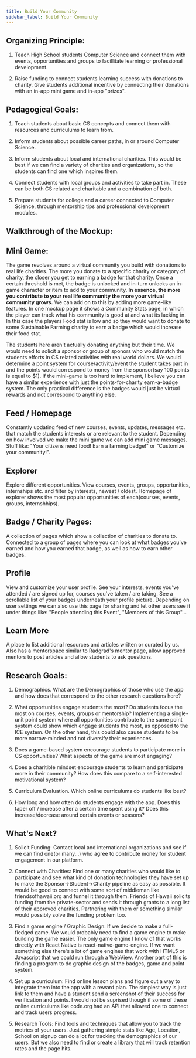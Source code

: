 ```yaml
---
title: Build Your Community
sidebar_label: Build Your Community
---
```



## Organizing Principle:
1. Teach High School students Computer Science and connect them with events, opportunities and groups to facillitate learning or professional development.

2. Raise funding to connect students learning success with donations to charity. Give students additional incentive by connecting their donations with an in-app mini game and in-app "prizes". 


## Pedagogical Goals:
1. Teach students about basic CS concepts and connect them with resources and curriculums to learn from.

2. Inform students about possible career paths, in or around Computer Science.

3. Inform students about local and international charities. This would be best if we can find a variety of charities and organizations, so the students can find one which inspires them.

4. Connect students with local groups and activities to take part in. These can be both CS related and charitable and a combination of both.

5. Prepare students for college and a career connected to Computer Science, through mentorship tips and professional development modules.

## Walkthrough of the Mockup:

## Mini Game:
The game revolves around a virtual community you build with donations to real life charities. The more you donate to a specific charity or category of charity, the closer you get to earning a badge for that charity. Once a certain threshold is met, the badge is unlocked and in-turn unlocks an in-game character or item to add to your community. **In essence, the more you contribute to your real life community the more your virtual community grows.** We can add on to this by adding more game-like features. In one mockup page it shows a Community Stats page, in which the player can track what his community is good at and what its lacking in. In this case the players Food stat is low and so they would want to donate to some Sustainable Farming charity to earn a badge which would increase their food stat. 

The students here aren't actually donating anything but their time. We would need to solicit a sponsor or group of sponors who would match the students efforts in CS related activities with real world dollars. We would determine a point system for course/activity/event the student takes part in and the points would correspond to money from the sponsor(say 100 points is equal to $1). 
If the mini-game is too hard to implement, I believe you can have a similar experience with just the points-for-charity earn-a-badge system. The only practical difference is the badges would just be virtual rewards and not correspond to anything else. 


## Feed / Homepage
Constantly updating feed of new courses, events, updates, messages etc. that match the students interests or are relevant to the student. Depending on how involved we make the mini game we can add mini game messages. Stuff like: "Your citizens need food! Earn a farming badge!" or "Customize your community!". 

## Explorer
Explore different opportunities. View courses, events, groups, opportunities, internships etc. and filter by interests, newest / oldest. Homepage of explorer shows the most popular opportunities of each(courses, events, groups, internshhips).

## Badge / Charity Pages:
A collection of pages which show a collection of charities to donate to. Connected to a group of pages where you can look at what badges you've earned and how you earned that badge, as well as how to earn other badges.

## Profile
View and customize your user profile. See your interests, events you've attended / are signed up for, courses you've taken / are taking. See a scrollable list of your badges underneath your profile picture. Depending on user settings we can also use this page for sharing and let other users see it under things like: "People attending this Event", "Members of this Group"...

## Learn More
A place to list additional resources and articles written or curated by us. Also has a mentorspace similar to Radgrad's mentor page, allow approved mentors to post articles and allow students to ask questions.



## Research Goals:
1. Demographics. What are the Demographics of those who use the app and how does that correspond to the other research questions here?

2. What opportunities engage students the most? Do students focus the most on courses, events, groups or mentorship? Implementing a single-unit point system where all opportunities contribute to the same point system could show which engage students the most, as opposed to the ICE system. On the other hand, this could also cause students to be more narrow-minded and not diversify their experiences. 

3. Does a game-based system encourage students to participate more in CS opportunities? What aspects of the game are most engaging?

4. Does a charitible mindset encourage students to learn and participate more in their community? How does this compare to a self-interested motivational system?

5. Curriculum Evaluation. Which online curriculums do students like best?

6. How long and how often do students engage with the app. Does this taper off / increase after a certain time spent using it? Does this increase/decrease around certain events or seasons?


## What's Next?

1. Solicit Funding:
Contact local and international organizations and see if we can find one(or many...) who agree to contribute money for student engagement in our platform.

2. Connect with Charities:
Find one or many charities who would like to participate and see what kind of donation technologies they have set up to make the Sponsor->Student->Charity pipeline as easy as possible. It would be good to connect with some sort of middleman like friendsofhawaii.org and funnel it through them. Friends of Hawaii solicits funding from the private-sector and sends it through grants to a long list of their approved charities. Partnering with them or something similar would possibly solve the funding problem too.

3. Find a game engine / Graphic Design:
If we decide to make a full-fledged game. We would probably need to find a game engine to make building the game easier. The only game engine I know of that works directly with React Native is react-native-game-engine. If we want something else there's a lot of game engines that work with HTML5 or Javascript that we could run through a WebView. Another part of this is finding a program to do graphic design of the badges, game and point system.

4. Set up a curriculum:
Find online lesson plans and figure out a way to integrate them into the app with a reward plan. The simplest way is just link to them and have a student send a screenshot of their success for verification and points. I would not be suprised though if some of these online curriculums like code.org had an API that allowed one to connect and track users progress.

5. Research Tools: 
Find tools and techniques that allow you to track the metrics of your users. Just gathering simple stats like Age, Location, School on signup can do a lot for tracking the demographics of our users. But we also need to find or create a library that will track retention rates and the page hits.